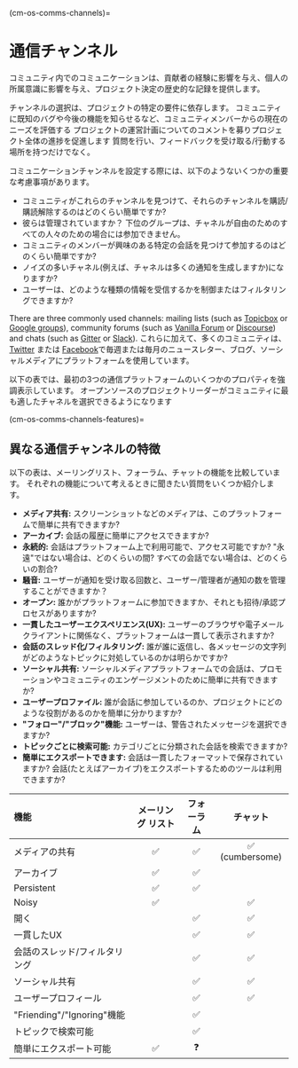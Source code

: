 (cm-os-comms-channels)=
# 通信チャンネル

コミュニティ内でのコミュニケーションは、貢献者の経験に影響を与え、個人の所属意識に影響を与え、プロジェクト決定の歴史的な記録を提供します。

チャンネルの選択は、プロジェクトの特定の要件に依存します。 コミュニティに既知のバグや今後の機能を知らせるなど、コミュニティメンバーからの現在のニーズを評価する プロジェクトの運営計画についてのコメントを募りプロジェクト全体の進捗を促進します 質問を行い、フィードバックを受け取る/行動する場所を持つだけでなく。

コミュニケーションチャンネルを設定する際には、以下のようないくつかの重要な考慮事項があります。

* コミュニティがこれらのチャンネルを見つけて、それらのチャンネルを購読/購読解除するのはどのくらい簡単ですか?
* 彼らは管理されていますか？ 下位のグループは、チャネルが自由のためのすべての人々のための場合には参加できません。
* コミュニティのメンバーが興味のある特定の会話を見つけて参加するのはどのくらい簡単ですか?
* ノイズの多いチャネル(例えば、チャネルは多くの通知を生成しますか)になりますか?
* ユーザーは、どのような種類の情報を受信するかを制御またはフィルタリングできますか?

There are three commonly used channels: mailing lists (such as [Topicbox](https://www.topicbox.com/) or [Google groups](https://support.google.com/mail/thread/14635045?hl=en)), community forums (such as [Vanilla Forum](https://vanillaforums.com/en/software/) or [Discourse](https://www.discourse.org/)) and chats (such as [Gitter](https://gitter.im/) or [Slack](https://app.slack.com/signin)). これらに加えて、多くのコミュニティは、 [Twitter](https://twitter.com/) または [Facebook](https://www.facebook.com/)で毎週または毎月のニュースレター、ブログ、ソーシャルメディアにプラットフォームを使用しています。

以下の表では、最初の3つの通信プラットフォームのいくつかのプロパティを強調表示しています。 オープンソースのプロジェクトリーダーがコミュニティに最も適したチャネルを選択できるようになります

(cm-os-comms-channels-features)=
## 異なる通信チャンネルの特徴

以下の表は、メーリングリスト、フォーラム、チャットの機能を比較しています。 それぞれの機能について考えるときに聞きたい質問をいくつか紹介します。

- **メディア共有:** スクリーンショットなどのメディアは、このプラットフォームで簡単に共有できますか?
- **アーカイブ:** 会話の履歴に簡単にアクセスできますか?
- **永続的:** 会話はプラットフォーム上で利用可能で、アクセス可能ですか? "永遠"ではない場合は、どのくらいの間? すべての会話でない場合は、どのくらいの割合?
- **騒音:** ユーザーが通知を受け取る回数と、ユーザー/管理者が通知の数を管理することができますか？
- **オープン:** 誰かがプラットフォームに参加できますか、それとも招待/承認プロセスがありますか?
- **一貫したユーザーエクスペリエンス(UX):** ユーザーのブラウザや電子メールクライアントに関係なく、プラットフォームは一貫して表示されますか?
- **会話のスレッド化/フィルタリング:** 誰が誰に返信し、各メッセージの文字列がどのようなトピックに対処しているのかは明らかですか?
- **ソーシャル共有:** ソーシャルメディアプラットフォームでの会話は、プロモーションやコミュニティのエンゲージメントのために簡単に共有できますか?
- **ユーザープロファイル:** 誰が会話に参加しているのか、プロジェクトにどのような役割があるのかを簡単に分かりますか?
- **"フォロー"/"ブロック"機能:** ユーザーは、警告されたメッセージを選択できますか?
- **トピックごとに検索可能:** カテゴリごとに分類された会話を検索できますか?
- **簡単にエクスポートできます:** 会話は一貫したフォーマットで保存されていますか? 会話(たとえばアーカイブ)をエクスポートするためのツールは利用できますか?

| 機能                       | メーリング リスト | フォーラム |      チャット      |
|:------------------------ |:---------:|:-----:|:--------------:|
| メディアの共有                  |     ✅     |   ✅   | ✅ (cumbersome) |
| アーカイブ                    |     ✅     |   ✅   |                |
| Persistent               |     ✅     |   ✅   |                |
| Noisy                    |     ✅     |       |       ✅        |
| 開く                       |           |   ✅   |       ✅        |
| 一貫したUX                   |           |   ✅   |       ✅        |
| 会話のスレッド/フィルタリング          |           |   ✅   |       ✅        |
| ソーシャル共有                  |           |   ✅   |       ✅        |
| ユーザープロフィール               |           |   ✅   |       ✅        |
| "Friending"/"Ignoring"機能 |           |   ✅   |                |
| トピックで検索可能                |           |   ✅   |                |
| 簡単にエクスポート可能              |     ✅     |   ❓   |                |
